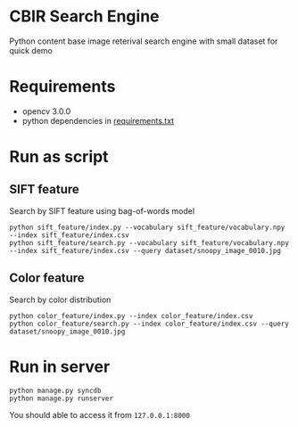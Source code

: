 # CBIR Search Engine
Python content base image reterival search engine with small dataset for quick demo

# Requirements
 - opencv 3.0.0
 - python dependencies in [requirements.txt](requirements.txt)

# Run as script
## SIFT feature
Search by SIFT feature using bag-of-words model
```
python sift_feature/index.py --vocabulary sift_feature/vocabulary.npy --index sift_feature/index.csv
python sift_feature/search.py --vocabulary sift_feature/vocabulary.npy --index sift_feature/index.csv --query dataset/snoopy_image_0010.jpg
```

## Color feature
Search by color distribution
```
python color_feature/index.py --index color_feature/index.csv
python color_feature/search.py --index color_feature/index.csv --query dataset/snoopy_image_0010.jpg
```

# Run in server
```
python manage.py syncdb
python manage.py runserver
```
You should able to access it from ``127.0.0.1:8000``
